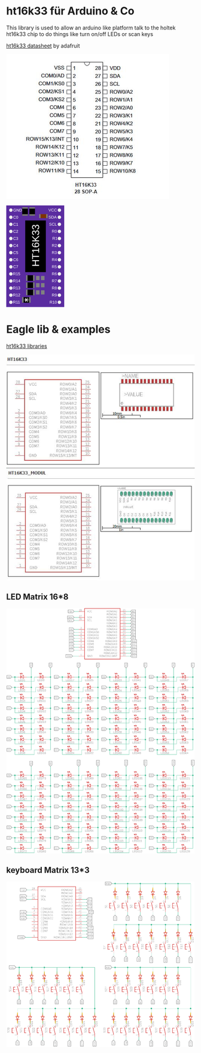 # ht16k33 für Arduino & Co

This library is used to allow an arduino like platform talk to the holtek ht16k33 chip
to do things like turn on/off LEDs or scan keys

[ht16k33 datasheet](https://cdn-shop.adafruit.com/datasheets/ht16K33v110.pdf) by adafruit

![ht16k33](/img/ht16k33_28-SOP.jpg)

![ht16k33](/img/ht16k33.svg)


# Eagle lib & examples

[ht16k33 libraries](/Eagle/HT16k33.lbr)

![ht16k33](/img/ht16k33_lib.jpg)
![ht16k33](/img/ht16k33_modul.jpg)


## LED Matrix 16*8

![ht16k33](/img/ht16k33_16x8_Led_Matrix(150dpi).png)

## keyboard Matrix 13*3

![ht16k33](/img/ht16k33_keyboard(150dpi).png)


